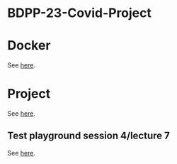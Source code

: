 # BDPP-23-Covid-Project

# Docker

See [here](docker/readme.md).

# Project

See [here](work/project/readme.md).

## Test playground session 4/lecture 7

See [here](work/session4/readme.md).
